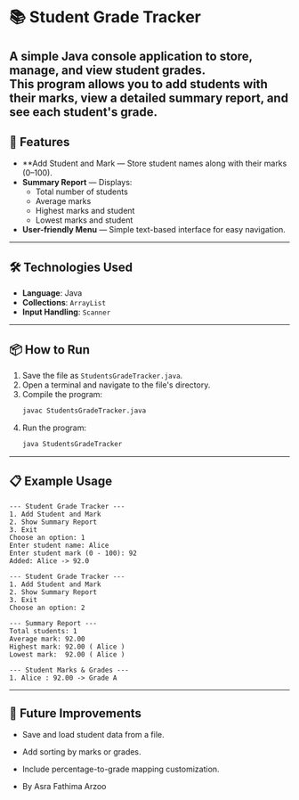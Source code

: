 # 📚 Student Grade Tracker

A simple Java console application to store, manage, and view student grades.  
This program allows you to add students with their marks, view a detailed summary report, and see each student's grade.
---

## 🚀 Features
- **Add Student and Mark — Store student names along with their marks (0–100).
- **Summary Report** — Displays:
  - Total number of students  
  - Average marks  
  - Highest marks and student  
  - Lowest marks and student  
- **User-friendly Menu** — Simple text-based interface for easy navigation.

---

## 🛠️ Technologies Used
- **Language**: Java
- **Collections**: `ArrayList`
- **Input Handling**: `Scanner`

---

## 📦 How to Run
1. Save the file as `StudentsGradeTracker.java`.
2. Open a terminal and navigate to the file's directory.
3. Compile the program:
   ```bash
   javac StudentsGradeTracker.java
   ```
4. Run the program:
   ```bash
   java StudentsGradeTracker
   ```

---

## 📋 Example Usage
```
--- Student Grade Tracker ---
1. Add Student and Mark
2. Show Summary Report
3. Exit
Choose an option: 1
Enter student name: Alice
Enter student mark (0 - 100): 92
Added: Alice -> 92.0

--- Student Grade Tracker ---
1. Add Student and Mark
2. Show Summary Report
3. Exit
Choose an option: 2

--- Summary Report ---
Total students: 1
Average mark: 92.00
Highest mark: 92.00 ( Alice )
Lowest mark:  92.00 ( Alice )

--- Student Marks & Grades ---
1. Alice : 92.00 -> Grade A

```

---

## 🔮 Future Improvements
- Save and load student data from a file.
- Add sorting by marks or grades.
- Include percentage-to-grade mapping customization.

  

- By Asra Fathima Arzoo


